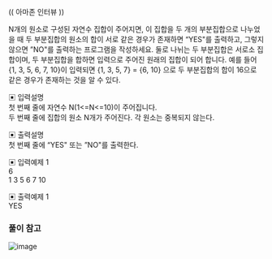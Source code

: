 (( 아마존 인터뷰 ))

N개의 원소로 구성된 자연수 집합이 주어지면, 이 집합을 두 개의 부분집합으로 나누었을 때 두 부분집합의 원소의 합이 서로 같은 경우가 존재하면 “YES"를 출력하고, 그렇지 않으면 ”NO"를 출력하는 프로그램을 작성하세요.
둘로 나뉘는 두 부분집합은 서로소 집합이며, 두 부분집합을 합하면 입력으로 주어진 원래의 집합이 되어 합니다.
예를 들어 {1, 3, 5, 6, 7, 10}이 입력되면 {1, 3, 5, 7} = {6, 10} 으로 두 부분집합의 합이 16으로 같은 경우가 존재하는 것을 알 수 있다.


▣ 입력설명       
첫 번째 줄에 자연수 N(1<=N<=10)이 주어집니다.       
두 번째 줄에 집합의 원소 N개가 주어진다. 각 원소는 중복되지 않는다. 


▣ 출력설명         
첫 번째 줄에 “YES" 또는 ”NO"를 출력한다.


▣ 입력예제 1  
6     
1 3 5 6 7 10


▣ 출력예제 1    
YES


### 풀이 참고
![image](https://user-images.githubusercontent.com/45524783/139871377-ecd550f6-4ed8-4a08-aade-7bdb90b32047.png)
